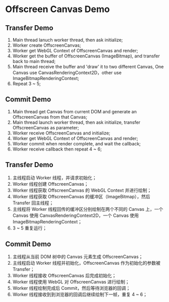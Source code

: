 # Offscreen Canvas Demo

## Transfer Demo

1. Main thread lanuch worker thread, then ask initialize;
2. Worker create OffscreenCanvas;
3. Worker get WebGL Context of OffscreenCanvas and render;
4. Worker get the buffer of OffscreenCanvas (ImageBitmap), and transfer back to main thread;
5. Main thread receive the buffer and 'draw' it to two different Canvas, One Canvas use CanvasRenderingContext2D，other use ImageBitmapRenderingContext;
6. Repeat 3 ~ 5;

## Commit Demo

1. Main thread get Canvas from current DOM and generate an OffscreenCanvas from that Canvas;
2. Main thread launch worker thread, then ask initialize, transfer OffscreenCanvas as parameter; 
3. Worker receive OffscreenCanvas and initialize;
4. Worker get WebGL Context of OffscreenCanvas and render;
5. Worker commit when render complete, and wait the callback;
6. Worker receive callback then repeat 4 ~ 6;

## Transfer Demo

1. 主线程启动 Worker 线程，并请求初始化；
2. Worker 线程创建 OffscreenCanvas；
3. Worker 线程获取 OffscreenCanvas 的 WebGL Context 并进行绘制；
4. Worker 线程获取 OffscreenCanvas 的缓冲区（ImageBitmap），然后 Transfer 回主线程；
5. 主线程将 Worker 线程回传的缓冲区分别绘制在两个不同的 Canvas 上，一个 Canvas 使用 CanvasRenderingContext2D，一个 Canvas 使用 ImageBitmapRenderingContext；
6. 3 ~ 5 重复运行；

## Commit Demo

1. 主线程从当前 DOM 树中的 Canvas 元素生成 OffscreenCanvas；
2. 主线程启动 Worker 线程并初始化，OffscreenCanvas 作为初始化的参数被 Transfer；
3. Worker 线程接收 OffscreenCanvas 后完成初始化；
4. Worker 线程使用 WebGL 对 OffscreenCanvas 进行绘制；
5. Worker 线程绘制完成后 Commit，然后等待浏览器的回调；
6. Worker 线程接收到到浏览器的回调后继续绘制下一帧，重复 4 ~ 6；

